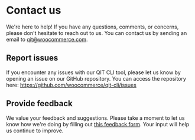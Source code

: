 # Contact us

We're here to help! If you have any questions, comments, or concerns, please don't hesitate to reach out to us. You can contact us by sending an email to [qit@woocommerce.com](mailto:qit@woocommerce.com).

## Report issues

If you encounter any issues with our QIT CLI tool, please let us know by opening an issue on our GitHub repository. You can access the repository here: https://github.com/woocommerce/qit-cli/issues

## Provide feedback

We value your feedback and suggestions. Please take a moment to let us know how we're doing by filling out [this feedback form](#). Your input will help us continue to improve.
